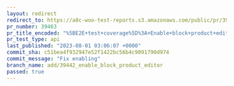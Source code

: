 ```yaml
---
layout: redirect
redirect_to: https://a8c-woo-test-reports.s3.amazonaws.com/public/pr/39463/api/index.html
pr_number: 39463
pr_title_encoded: "%5BE2E+test+coverage%5D%3A+Enable+block+product+editor"
pr_test_type: api
last_published: "2023-08-01 03:06:07 +0000"
commit_sha: c51bea4f932947e52f1422bc56b4c9091790d974
commit_message: "Fix enabling"
branch_name: add/39442_enable_block_product_editor
passed: true
---
```

